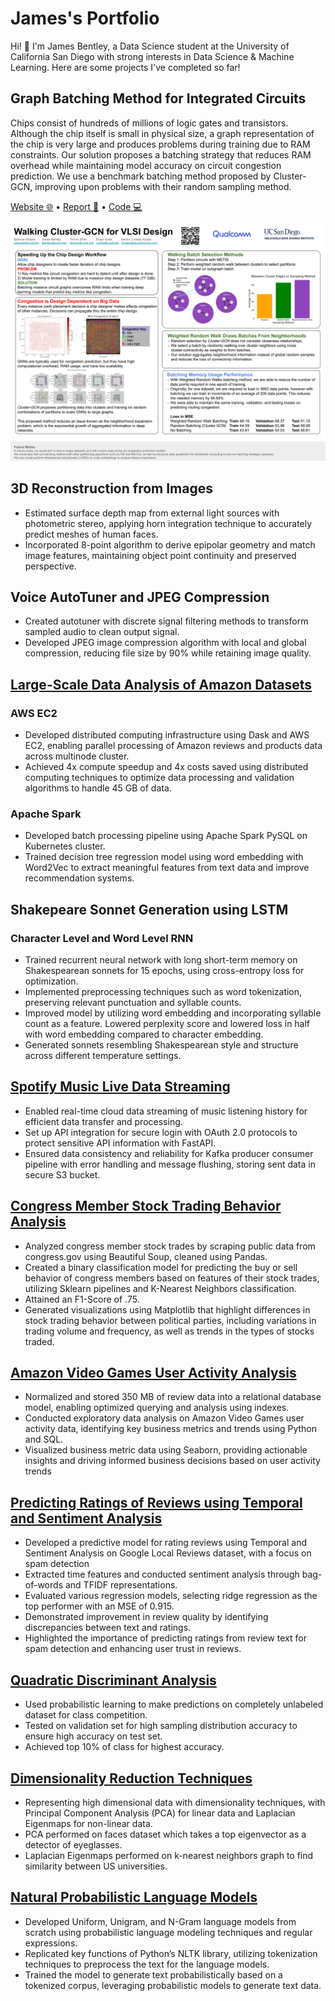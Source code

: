 # James's Portfolio
Hi! 👋 I'm James Bentley, a Data Science student at the University of California San Diego with strong interests in Data Science & Machine Learning.
Here are some projects I've completed so far!

## Graph Batching Method for Integrated Circuits

Chips consist of hundreds of millions of logic gates and transistors. Although the chip itself is small in physical size, a graph representation of the chip is very large and produces problems during training due to RAM constraints. Our solution proposes a batching strategy that reduces RAM overhead while maintaining model accuracy on circuit congestion prediction. We use a benchmark batching method proposed by Cluster-GCN, improving upon problems with their random sampling method.

[Website 🌐](https://spencerrazor.github.io/walking-gcn/) • [Report 📖](https://drive.google.com/file/d/1ouMfxmZm9oltgq5J7yZiXt1gXl7XL1-v/view?usp=sharing) • [Code 💻](https://github.com/UCSD-Qualcomm-B07-Group-2/Biased-Batch-Learning-Strategy)

![image](VLSI_poster.png)

## 3D Reconstruction from Images
- Estimated surface depth map from external light sources with photometric stereo, applying horn integration
technique to accurately predict meshes of human faces.
- Incorporated 8-point algorithm to derive epipolar geometry and match image features, maintaining object point
continuity and preserved perspective.

## Voice AutoTuner and JPEG Compression
- Created autotuner with discrete signal filtering methods to transform sampled audio to clean output signal.
- Developed JPEG image compression algorithm with local and global compression, reducing file size by 90% while
retaining image quality.

## [Large-Scale Data Analysis of Amazon Datasets](https://github.com/jimmybentley/Large-Scale-Amazon-Analysis/tree/main)
### AWS EC2
- Developed distributed computing infrastructure using Dask and AWS EC2, enabling parallel processing of Amazon reviews and products data across multinode cluster.
- Achieved 4x compute speedup and 4x costs saved using distributed computing techniques to optimize data processing and validation algorithms to handle 45 GB of data.
### Apache Spark
- Developed batch processing pipeline using Apache Spark PySQL on Kubernetes cluster.
- Trained decision tree regression model using word embedding with Word2Vec to extract meaningful features from text data and improve recommendation systems.

## Shakepeare Sonnet Generation using LSTM
### Character Level and Word Level RNN
- Trained recurrent neural network with long short-term memory on Shakespearean sonnets for 15 epochs, using cross-entropy loss for optimization.
- Implemented preprocessing techniques such as word tokenization, preserving relevant punctuation and syllable counts.
- Improved model by utilizing word embedding and incorporating syllable count as a feature. Lowered perplexity score and lowered loss in half with word embedding compared to character embedding.
- Generated sonnets resembling Shakespearean style and structure across different temperature settings.

## [Spotify Music Live Data Streaming](https://github.com/jimmybentley/Data-Engineering-Project)
- Enabled real-time cloud data streaming of music listening history for efficient data transfer and processing.
- Set up API integration for secure login with OAuth 2.0 protocols to protect sensitive API information with FastAPI.
- Ensured data consistency and reliability for Kafka producer consumer pipeline with error handling and message flushing, storing sent data in secure S3 bucket.

## [Congress Member Stock Trading Behavior Analysis](https://github.com/JimmyBentley/Predicting-Buy-or-Sell-via-Stock-Trades-of-Congress-Members)
- Analyzed congress member stock trades by scraping public data from congress.gov using Beautiful Soup, cleaned using Pandas.
- Created a binary classification model for predicting the buy or sell behavior of congress members based on features of their stock trades, utilizing Sklearn pipelines and K-Nearest Neighbors classification.
- Attained an F1-Score of .75.
- Generated visualizations using Matplotlib that highlight differences in stock trading behavior between political parties, including variations in trading volume and frequency, as well as trends in the types of stocks traded.

## [Amazon Video Games User Activity Analysis](https://github.com/jimmybentley/Amazon_Game_Reviews)
- Normalized and stored 350 MB of review data into a relational database model, enabling optimized querying and analysis using indexes.
- Conducted exploratory data analysis on Amazon Video Games user activity data, identifying key business metrics and trends using Python and SQL.
- Visualized business metric data using Seaborn, providing actionable insights and driving informed business decisions based on user activity trends

## [Predicting Ratings of Reviews using Temporal and Sentiment Analysis](https://github.com/JimmyBentley/Prediction-Ratings/blob/main/Ratings_Predictions.pdf)
- Developed a predictive model for rating reviews using Temporal and Sentiment Analysis on Google Local Reviews dataset, with a focus on spam detection
- Extracted time features and conducted sentiment analysis through bag-of-words and TFIDF representations.
- Evaluated various regression models, selecting ridge regression as the top performer with an MSE of 0.915.
- Demonstrated improvement in review quality by identifying discrepancies between text and ratings.
- Highlighted the importance of predicting ratings from review text for spam detection and enhancing user trust in reviews.

## [Quadratic Discriminant Analysis](https://github.com/JimmyBentley/Predictive-ML-with-QDA/blob/main/QDA.ipynb)
- Used probabilistic learning to make predictions on completely unlabeled dataset for class competition.
- Tested on validation set for high sampling distribution accuracy to ensure high accuracy on test set.
- Achieved top 10% of class for highest accuracy.

## [Dimensionality Reduction Techniques](https://github.com/JimmyBentley/Dimensionality-Reduction-Techniques)
- Representing high dimensional data with dimensionality techniques, with Principal Component Analysis (PCA) for linear data and Laplacian Eigenmaps for non-linear data.
- PCA performed on faces dataset which takes a top eigenvector as a detector of eyeglasses.
- Laplacian Eigenmaps performed on k-nearest neighbors graph to find similarity between US universities.

## [Natural Probabilistic Language Models](https://github.com/jimmybentley/Language-Models/tree/main)
- Developed Uniform, Unigram, and N-Gram language models from scratch using probabilistic language modeling techniques and regular expressions.
- Replicated key functions of Python’s NLTK library, utilizing tokenization techniques to preprocess the text for the language models.
- Trained the model to generate text probabilistically based on a tokenized corpus, leveraging probabilistic models to generate text data.
